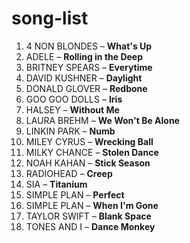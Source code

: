 # song-list

1. 4 NON BLONDES – **What's Up**  
2. ADELE – **Rolling in the Deep**  
3. BRITNEY SPEARS – **Everytime**  
4. DAVID KUSHNER – **Daylight**  
5. DONALD GLOVER – **Redbone**  
6. GOO GOO DOLLS – **Iris**  
7. HALSEY – **Without Me**  
8. LAURA BREHM – **We Won't Be Alone**  
9. LINKIN PARK – **Numb**  
10. MILEY CYRUS – **Wrecking Ball**  
11. MILKY CHANCE – **Stolen Dance**  
12. NOAH KAHAN – **Stick Season**  
13. RADIOHEAD – **Creep**  
14. SIA – **Titanium**  
15. SIMPLE PLAN – **Perfect**  
16. SIMPLE PLAN – **When I'm Gone**  
17. TAYLOR SWIFT – **Blank Space**  
18. TONES AND I – **Dance Monkey**  
